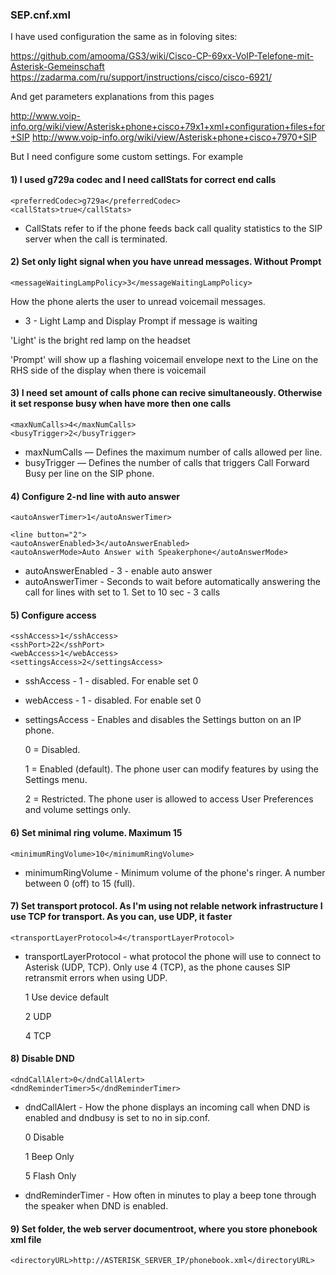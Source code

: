 ### SEP.cnf.xml

I have used configuration the same as in foloving sites:

https://github.com/amooma/GS3/wiki/Cisco-CP-69xx-VoIP-Telefone-mit-Asterisk-Gemeinschaft
https://zadarma.com/ru/support/instructions/cisco/cisco-6921/

And get parameters explanations from this pages

http://www.voip-info.org/wiki/view/Asterisk+phone+cisco+79x1+xml+configuration+files+for+SIP
http://www.voip-info.org/wiki/view/Asterisk+phone+cisco+7970+SIP

But I need configure some custom settings. For example

#### 1) I used g729a codec and I need callStats for correct end calls
```
<preferredCodec>g729a</preferredCodec>
<callStats>true</callStats>
```
 - CallStats refer to if the phone feeds back call quality statistics to the SIP server when the call is terminated.

#### 2) Set only light signal when you have unread messages. Without Prompt
```
<messageWaitingLampPolicy>3</messageWaitingLampPolicy>
```
How the phone alerts the user to unread voicemail messages.

 - 3 - Light Lamp and Display Prompt if message is waiting

'Light' is the bright red lamp on the headset

'Prompt' will show up a flashing voicemail envelope next to the Line on the RHS side of the display when there is voicemail

#### 3) I need set amount of calls phone can recive simultaneously. Otherwise it set response busy when have more then one calls
```
<maxNumCalls>4</maxNumCalls>
<busyTrigger>2</busyTrigger>
```
 - maxNumCalls — Defines the maximum number of calls allowed per line.
 - busyTrigger — Defines the number of calls that triggers Call Forward Busy per line on the SIP phone.

#### 4) Configure 2-nd line with auto answer
```
<autoAnswerTimer>1</autoAnswerTimer>

<line button="2">
<autoAnswerEnabled>3</autoAnswerEnabled>
<autoAnswerMode>Auto Answer with Speakerphone</autoAnswerMode>
```
 - autoAnswerEnabled - 3 - enable auto answer
 - autoAnswerTimer - Seconds to wait before automatically answering the call for lines with <autoAnswerEnabled /> set to 1. Set to 10 sec - 3 calls

#### 5) Configure access
```
<sshAccess>1</sshAccess>
<sshPort>22</sshPort>
<webAccess>1</webAccess>
<settingsAccess>2</settingsAccess>
```
 - sshAccess - 1 - disabled. For enable set 0
 - webAccess - 1 - disabled. For enable set 0
 - settingsAccess - Enables and disables the Settings button on an IP phone.

   0 = Disabled.

   1 = Enabled (default). The phone user can modify features by using the Settings menu.
   
   2 = Restricted. The phone user is allowed to access User Preferences and volume settings only. 

#### 6) Set minimal ring volume. Maximum 15
```
<minimumRingVolume>10</minimumRingVolume>
```
 - minimumRingVolume - Minimum volume of the phone's ringer. A number between 0 (off) to 15 (full).

#### 7) Set transport protocol. As I'm using not relable network infrastructure I use TCP for transport. As you can, use UDP, it faster
```
<transportLayerProtocol>4</transportLayerProtocol>
```
 - transportLayerProtocol - what protocol the phone will use to connect to Asterisk (UDP, TCP). Only use 4 (TCP), as the phone causes SIP retransmit errors when using UDP.

   1	Use device default	

   2	UDP	

   4	TCP
   
#### 8) Disable DND
```
<dndCallAlert>0</dndCallAlert>
<dndReminderTimer>5</dndReminderTimer>
```
 - dndCallAlert - How the phone displays an incoming call when DND is enabled and dndbusy is set to no in sip.conf.

   0	Disable
   
   1	Beep Only
   
   5	Flash Only

 - dndReminderTimer - How often in minutes to play a beep tone through the speaker when DND is enabled.

#### 9) Set folder, the web server documentroot, where you store phonebook xml file
```
<directoryURL>http://ASTERISK_SERVER_IP/phonebook.xml</directoryURL>
```
